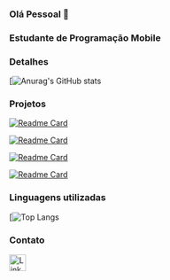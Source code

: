 ### Olá Pessoal 👋

### Estudante de Programação Mobile

### Detalhes
[![Anurag's GitHub stats](https://github-readme-stats.vercel.app/api?username=erickalv3s&show_icons=true&theme=dark)

### Projetos
[![Readme Card](https://github-readme-stats.vercel.app/api/pin/?username=erickalv3s&repo=AplicacaodeCompras&theme=dark)](https://github.com/ErickAlv3s/Aplicacaodecompras)

[![Readme Card](https://github-readme-stats.vercel.app/api/pin/?username=erickalv3s&repo=Projeto-TikTok&theme=dark)](https://github.com/ErickAlv3s/Projeto-TikTok)

[![Readme Card](https://github-readme-stats.vercel.app/api/pin/?username=erickalv3s&repo=projeto-the-last-of-us&theme=dark)](https://github.com/ErickAlv3s/projeto-the-last-of-us)

[![Readme Card](https://github-readme-stats.vercel.app/api/pin/?username=erickalv3s&repo=link_page&theme=dark)](https://github.com/ErickAlv3s/link_page)

### Linguagens utilizadas
[![Top Langs](https://github-readme-stats.vercel.app/api/top-langs/?username=erickalv3s&layout=compact)

### Contato
[<img src='https://img.shields.io/badge/LinkedIn-0077B5?style=for-the-badge&logo=linkedin&logoColor=white' alt='Linkedin' height='30'>](https://www.linkedin.com/in/erick-alves-b90733232/)


 
